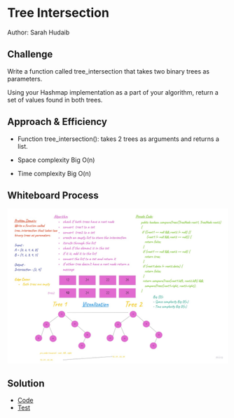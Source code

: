 # Tree Intersection
Author: Sarah Hudaib

## Challenge
Write a function called tree_intersection that takes two binary trees as parameters.

Using your Hashmap implementation as a part of your algorithm, return a set of values found in both trees.

## Approach & Efficiency

- Function tree_intersection(): takes 2 trees as arguments and returns a list.

- Space complexity Big O(n)
- Time complexity Big O(n)

## Whiteboard Process

![alt text](intersection_tree.jpg "Tree Intersection")

## Solution
- [Code](/Challenges/tree_intersection/tree_intersection.py)
- [Test](/Challenges/tree_intersection/test_tree_intersection.py)